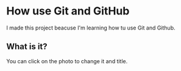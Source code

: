 # How use Git and GitHub

I made this project beacuse I'm learning how tu use Git and Github.

## What is it?

You can click on the photo to change it and title.

